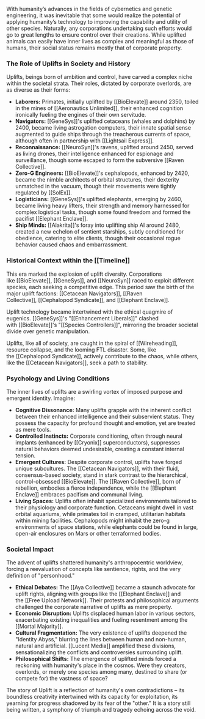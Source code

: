 With humanity’s advances in the fields of cybernetics and genetic engineering, it was inevitable that some would realize the potential of applying humanity’s technology to improving the capability and utility of other species. Naturally, any corporations undertaking such efforts would go to great lengths to ensure control over their creations. While uplifted animals can easily have inner lives as complex and meaningful as those of humans, their social status remains mostly that of corporate property.
### The Role of Uplifts in Society and History

Uplifts, beings born of ambition and control, have carved a complex niche within the societal strata. Their roles, dictated by corporate overlords, are as diverse as their forms:

- **Laborers:** Primates, initially uplifted by [[BioElevate]] around 2350, toiled in the mines of [[Aeronautics Unlimited]], their enhanced cognition ironically fueling the engines of their own servitude.
- **Navigators:** [[GeneSys]]'s uplifted cetaceans (whales and dolphins) by 2400, became living astrogation computers, their innate spatial sense augmented to guide ships through the treacherous currents of space, although often in partnership with [[Lightsail Express]].
- **Reconnaissance:** [[NeuroSyn]]'s ravens, uplifted around 2450, served as living drones, their intelligence enhanced for espionage and surveillance, though some escaped to form the subversive [[Raven Collective]].
- **Zero-G Engineers:** [[BioElevate]]'s cephalopods, enhanced by 2420, became the nimble architects of orbital structures, their dexterity unmatched in the vacuum, though their movements were tightly regulated by [[SolEx]].
- **Logisticians:** [[GeneSys]]'s uplifted elephants, emerging by 2460, became living heavy lifters, their strength and memory harnessed for complex logistical tasks, though some found freedom and formed the pacifist [[Elephant Enclave]].
- **Ship Minds:** [[Alakrita]]'s foray into uplifting ship AI around 2480, created a new echelon of sentient starships, subtly conditioned for obedience, catering to elite clients, though their occasional rogue behavior caused chaos and embarrassment.

### Historical Context within the [[Timeline]]

This era marked the explosion of uplift diversity. Corporations like [[BioElevate]], [[GeneSys]], and [[NeuroSyn]] raced to exploit different species, each seeking a competitive edge. This period saw the birth of the major uplift factions: [[Cetacean Navigators]], [[Raven Collective]], [[Cephalopod Syndicate]], and [[Elephant Enclave]].

Uplift technology became intertwined with the ethical quagmire of eugenics. [[GeneSys]]'s "[[Enhancement Liberals]]" clashed with [[BioElevate]]'s "[[Species Controllers]]", mirroring the broader societal divide over genetic manipulation.

Uplifts, like all of society, are caught in the spiral of [[Wireheading]], resource collapse, and the looming FTL disaster. Some, like the [[Cephalopod Syndicate]], actively contribute to the chaos, while others, like the [[Cetacean Navigators]], seek a path to stability.

### Psychology and Living Conditions

The inner lives of uplifts are a swirling vortex of imposed purpose and emergent identity. Imagine:

- **Cognitive Dissonance:** Many uplifts grapple with the inherent conflict between their enhanced intelligence and their subservient status. They possess the capacity for profound thought and emotion, yet are treated as mere tools.
- **Controlled Instincts:** Corporate conditioning, often through neural implants (enhanced by [[Cryonix]] superconductors), suppresses natural behaviors deemed undesirable, creating a constant internal tension.
- **Emergent Cultures:** Despite corporate control, uplifts have forged unique subcultures. The [[Cetacean Navigators]], with their fluid, consensus-based society, stand in stark contrast to the hierarchical, control-obsessed [[BioElevate]]. The [[Raven Collective]], born of rebellion, embodies a fierce independence, while the [[Elephant Enclave]] embraces pacifism and communal living.
- **Living Spaces:** Uplifts often inhabit specialized environments tailored to their physiology and corporate function. Cetaceans might dwell in vast orbital aquariums, while primates toil in cramped, utilitarian habitats within mining facilities. Cephalopods might inhabit the zero-g environments of space stations, while elephants could be found in large, open-air enclosures on Mars or other terraformed bodies.

### Societal Impact

The advent of uplifts shattered humanity's anthropocentric worldview, forcing a reevaluation of concepts like sentience, rights, and the very definition of "personhood."

- **Ethical Debates:** The [[Aya Collective]] became a staunch advocate for uplift rights, aligning with groups like the [[Elephant Enclave]] and the [[Free Upload Network]]. Their protests and philosophical arguments challenged the corporate narrative of uplifts as mere property.
- **Economic Disruption:** Uplifts displaced human labor in various sectors, exacerbating existing inequalities and fueling resentment among the [[Mortal Majority]].
- **Cultural Fragmentation:** The very existence of uplifts deepened the "Identity Abyss," blurring the lines between human and non-human, natural and artificial. [[Lucent Media]] amplified these divisions, sensationalizing the conflicts and controversies surrounding uplift.
- **Philosophical Shifts:** The emergence of uplifted minds forced a reckoning with humanity's place in the cosmos. Were they creators, overlords, or merely one species among many, destined to share (or compete for) the vastness of space?

The story of Uplift is a reflection of humanity's own contradictions – its boundless creativity intertwined with its capacity for exploitation, its yearning for progress shadowed by its fear of the "other." It is a story still being written, a symphony of triumph and tragedy echoing across the void.